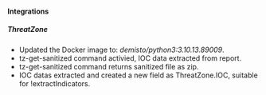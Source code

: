 
#### Integrations

##### ThreatZone

- Updated the Docker image to: *demisto/python3:3.10.13.89009*.
- tz-get-sanitized command activied, IOC data extracted from report.
- tz-get-sanitized command returns sanitized file as zip.
- IOC datas extracted and created a new field as ThreatZone.IOC, suitable for !extractIndicators.


